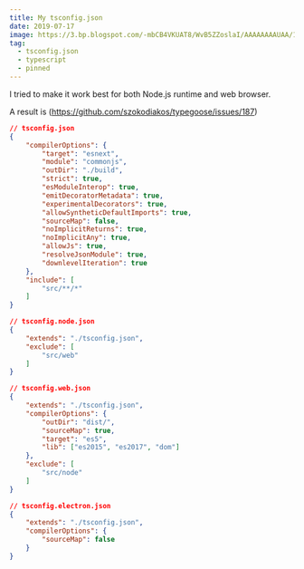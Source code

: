 ```yaml
---
title: My tsconfig.json
date: 2019-07-17
image: https://3.bp.blogspot.com/-mbCB4VKUAT8/WvB5ZZoslaI/AAAAAAAAUAA/10O-BO8ynwgwf0RPGJiZDkduOw9QqKo8ACLcBGAs/s1600/typescript-configuration-file-tsconfig-json.jpg
tag:
  - tsconfig.json
  - typescript
  - pinned
---
```


I tried to make it work best for both Node.js runtime and web browser.

<!-- excerpt_separator -->

A result is (<https://github.com/szokodiakos/typegoose/issues/187>)

```json
// tsconfig.json
{
    "compilerOptions": {
        "target": "esnext",
        "module": "commonjs",
        "outDir": "./build",
        "strict": true,
        "esModuleInterop": true,
        "emitDecoratorMetadata": true,
        "experimentalDecorators": true,
        "allowSyntheticDefaultImports": true,
        "sourceMap": false,
        "noImplicitReturns": true,
        "noImplicitAny": true,
        "allowJs": true,
        "resolveJsonModule": true,
        "downlevelIteration": true
    },
    "include": [
        "src/**/*"
    ]
}
```

```json
// tsconfig.node.json
{
    "extends": "./tsconfig.json",
    "exclude": [
        "src/web"
    ]
}
```

```json
// tsconfig.web.json
{
    "extends": "./tsconfig.json",
    "compilerOptions": {
        "outDir": "dist/",
        "sourceMap": true,
        "target": "es5",
        "lib": ["es2015", "es2017", "dom"]
    },
    "exclude": [
        "src/node"
    ]
}
```

```json
// tsconfig.electron.json
{
    "extends": "./tsconfig.json",
    "compilerOptions": {
        "sourceMap": false
    }
}
```
